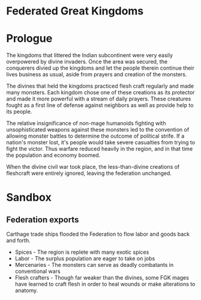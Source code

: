 # Federated Great Kingdoms

# Prologue

The kingdoms that littered the Indian subcontinent were very easily overpowered by divine invaders. Once the area was secured, the conquerers divied up the kingdoms and let the people therein continue their lives business as usual, aside from prayers and creation of the monsters.

The divines that held the kingdoms practiced flesh craft regularly and made many monsters. Each kingdom chose one of these creations as its protector and made it more powerful with a stream of daily prayers. These creatures fought as a first line of defense against neighbors as well as provide help to its people.

The relative insignificance of non-mage humanoids fighting with unsophisticated weapons against these monsters led to the convention of allowing monster battles to determine the outcome of political strife. If a nation's monster lost, it's people would take severe casualties from trying to fight the victor. Thus warfare reduced heavily in the region, and in that time the population and economy boomed.

When the divine civil war took place, the less-than-divine creations of fleshcraft were entirely ignored, leaving the federation unchanged. 

# Sandbox


## Federation exports
Carthage trade ships flooded the Federation to flow labor and goods back and forth.

- Spices - The region is replete with many exotic spices
- Labor - The surplus population are eager to take on jobs
- Mercenaries - The monsters can serve as deadly combatants in conventional wars
- Flesh crafters - Though far weaker than the divines, some FGK mages have learned to craft flesh in order to heal wounds or make alterations to anatomy.